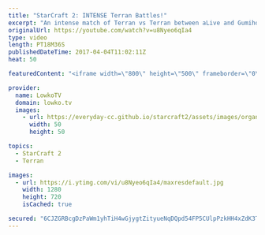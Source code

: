 ```yaml
---
title: "StarCraft 2: INTENSE Terran Battles!"
excerpt: "An intense match of Terran vs Terran between aLive and Gumiho. Subscribe for more videos: http://lowko.tv/youtube Stealth Assassins: https://goo.gl/Le7PJ3  In this match of Terran vs Terran we see quite the variety of build orders. One player focuses on a more macro focused strategy, where as the other"
originalUrl: https://youtube.com/watch?v=u8Nyeo6qIa4
type: video
length: PT18M36S
publishedDateTime: 2017-04-04T11:02:11Z
heat: 50

featuredContent: "<iframe width=\"800\" height=\"500\" frameborder=\"0\" src=\"https://www.youtube.com/embed/u8Nyeo6qIa4\" allow=\"accelerometer; autoplay; encrypted-media; gyroscope; picture-in-picture\" allowfullscreen></iframe>"

provider:
  name: LowkoTV
  domain: lowko.tv
  images:
    - url: https://everyday-cc.github.io/starcraft2/assets/images/organizations/lowko.tv-50x50.jpg
      width: 50
      height: 50

topics:
  - StarCraft 2
  - Terran

images:
  - url: https://i.ytimg.com/vi/u8Nyeo6qIa4/maxresdefault.jpg
    width: 1280
    height: 720
    isCached: true

secured: "6CJZGRBcgDzPaWm1yhTiH4wGjygtZityueNqDQpd54FP5CUlpPzkHH4xZdK3TO5nt/Ct5hhIvAK3LkeEHYggW6+oP9GuSQvCmtloAgKmT7KPj0+wrxe9m8R47baG4AdgImV8ch2ok8yDkTRwVS2i2Mv0JDUgs8/W+e9E6GB1jkoWmuMFw5wOP92AYxHo5b6sIgJyurPuZgMkcY60xSuEVikN9jI/JCPPmOH9xNxLCS2AHvXfeGVDZWp6dnG5+NoTn1D4sW1R+hFpZiTqOJXclo77e29HGwwqrcGQko6V5j5JPRAZKmOW1UVrAJL8r+FjQv3C771bRnAtPVBORnX+FOkMlC0zeUINIDp7fmsKlwwqllc1iam3jraNqiwljbERHuyvePADAw4ZVmpOOhQmxHtIfw3X1UYH6aOzI7u2XC4=;xR2fPpzZQgevh+JGvMHJcA=="
---
```


